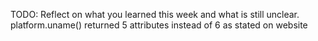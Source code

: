 TODO: Reflect on what you learned this week and what is still unclear.
platform.uname() returned 5 attributes instead of 6 as stated on website